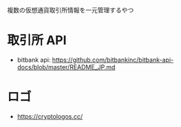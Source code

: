 複数の仮想通貨取引所情報を一元管理するやつ

# 取引所 API
- bitbank api: https://github.com/bitbankinc/bitbank-api-docs/blob/master/README_JP.md

# ロゴ

- https://cryptologos.cc/
